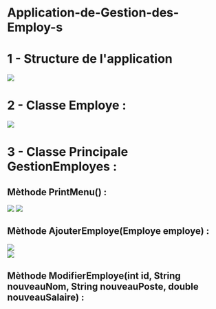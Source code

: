 # Application-de-Gestion-des-Employ-s


# 1 - Structure de l'application

<img src="images/structure.png">

# 2 - Classe Employe :
<img src="images/1_Classe_Employe.png">

# 3 - Classe Principale GestionEmployes :

## Mèthode PrintMenu() :
<img src="images/printMenu.png">
<img src="images/printMenuR.png">

## Mèthode AjouterEmploye(Employe employe) :
<img src="images/ajouterEmploye.png">
<br>
<img src="images/ajouterEmployeR.png">

## Mèthode ModifierEmploye(int id, String nouveauNom, String nouveauPoste, double nouveauSalaire) :

